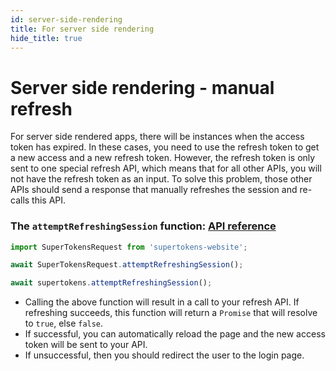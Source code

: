 ```yaml
---
id: server-side-rendering
title: For server side rendering
hide_title: true
---
```


# Server side rendering - manual refresh

For server side rendered apps, there will be instances when the access token has expired. In these cases, you need to use the refresh token to get a new access and a new refresh token. However, the refresh token is only sent to one special refresh API, which means that for all other APIs, you will not have the refresh token as an input. To solve this problem, those other APIs should send a response that manually refreshes the session and re-calls this API. 

### The ```attemptRefreshingSession``` function: [API reference](../api-reference#attemptrefreshingsession)

<!--DOCUSAURUS_CODE_TABS-->
<!--Via NPM-->
```ts
import SuperTokensRequest from 'supertokens-website';

await SuperTokensRequest.attemptRefreshingSession();
```
<!--Via script tag-->
```js
await supertokens.attemptRefreshingSession();
```
<!--END_DOCUSAURUS_CODE_TABS-->

- Calling the above function will result in a call to your refresh API. If refreshing succeeds, this function will return a ```Promise``` that will resolve to ```true```, else ```false```.
- If successful, you can automatically reload the page and the new access token will be sent to your API.
- If unsuccessful, then you should redirect the user to the login page.